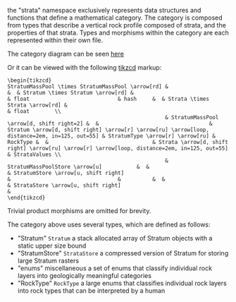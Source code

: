 the "strata" namespace exclusively represents data structures and functions that define a mathematical category.
The category is composed from types that describe a vertical rock profile composed of strata,
and the properties of that strata. 
Types and morphisms within the category are each represented within their own file.

The category diagram can be seen [here](https://tikzcd.yichuanshen.de/#N4Igdg9gJgpgziAXAbVABwnAlgFyxMJZAFgBoAmAXVJADcBDAGwFcYkQBlHAJ3p2YC2XCNzYBfUuky58hFGQCM1Ok1bsuvfgJASp2PASIBWUkpoMWbRJx59BAFQCeacZJAZ9s46QAMyi2rWAGaMEHw6bh4yhigAzL7+qlY2moIABAA6GXgC8Gkadtq67tIGcsgAnKaJluq2OPQRetHlVVTmSXWa9MKiTSWeMcgKFDWBKYUAsvRwcAAKEBCMva7NZUQjZiq11gVa07MLS-1R6ygAHAkdOxMNmdlYuXD59Y3Fp14oCj5X2+MhYRwJ1Kn2GPy2AWSe3oADUkgh3iChgA2arXcYAJQgAGMANZOFzAwblH5+dFQ+qCA7zRaMe45PJ7KkzGnHRHEoiosl-ZIACxmvJ0yhgUAA5vAiKAgtwINpED8QDgIEgRiA4LysEEgYgFMVpbKVTQlUgFerNdrdW59XLVcbEOQ9TKbUblYhYo6DYgyIrXZapU6kAB2F1IS5qjVak0euVhu3B8PmpAOq0BxAmH1IVEJyM66OZkNpmhmnN+kDWpBVDNpvOFqvfGvpu0KUvlnUF1WhCBoDbnH5BJhwGDKRj0ABGMEYCw51m4WFFvKBDYL6c73a+vdI-cYg+HY4nU5a7Fn88XKc95Hbyf9noU8Sr5xrF7rxDElDEQA)

Or it can be viewed with the following [tikzcd](http://ctan.math.washington.edu/tex-archive/graphics/pgf/contrib/tikz-cd/tikz-cd-doc.pdf) markup:

```
\begin{tikzcd}
StratumMassPool \times StratumMassPool \arrow[rd] &                                          &  & Stratum \times Stratum \arrow[rd] &                                                                                                & float                            & hash     &  & Strata \times Strata \arrow[rd] &                                                                                               & float        \\
                                                  & StratumMassPool \arrow[d, shift right=2] &  &                                   & Stratum \arrow[d, shift right] \arrow[r] \arrow[ru] \arrow[loop, distance=2em, in=125, out=55] & StratumType \arrow[r] \arrow[ru] & RockType &  &                                 & Strata \arrow[d, shift right] \arrow[ru] \arrow[r] \arrow[loop, distance=2em, in=125, out=55] & StrataValues \\
                                                  & StratumMassPoolStore \arrow[u]           &  &                                   & StratumStore \arrow[u, shift right]                                                            &                                  &          &  &                                 & StrataStore \arrow[u, shift right]                                                            &             
\end{tikzcd}
```

Trivial product morphisms are omitted for brevity.

The category above uses several types, which are defined as follows:
* "Stratum"        `Stratum`                     a stack allocated array of Stratum objects with a static upper size bound
* "StratumStore"   `StrataStore`                 a compressed version of Stratum for storing large Stratum rasters
* "enums"          miscellaneous                 a set of enums that classify individual rock layers into geologically meaningful categories 
* "RockType"       `RockType`                    a large enums that classifies individual rock layers into rock types that can be interpreted by a human
